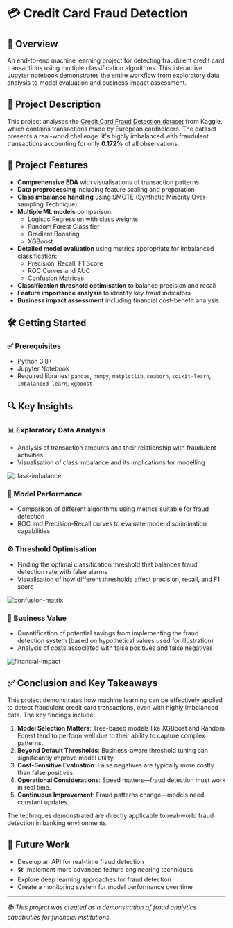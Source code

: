 # 💳 Credit Card Fraud Detection

## 📌 Overview  
An end-to-end machine learning project for detecting fraudulent credit card transactions using multiple classification algorithms. This interactive Jupyter notebook demonstrates the entire workflow from exploratory data analysis to model evaluation and business impact assessment.

## 📂 Project Description  
This project analyses the [Credit Card Fraud Detection dataset](https://www.kaggle.com/datasets/mlg-ulb/creditcardfraud) from Kaggle, which contains transactions made by European cardholders. The dataset presents a real-world challenge: it's highly imbalanced with fraudulent transactions accounting for only **0.172%** of all observations.

## 🚀 Project Features  
- **Comprehensive EDA** with visualisations of transaction patterns  
- **Data preprocessing** including feature scaling and preparation  
- **Class imbalance handling** using SMOTE (Synthetic Minority Over-sampling Technique)  
- **Multiple ML models** comparison:  
  - Logistic Regression with class weights  
  - Random Forest Classifier  
  - Gradient Boosting  
  - XGBoost  
- **Detailed model evaluation** using metrics appropriate for imbalanced classification:  
  - Precision, Recall, F1 Score  
  - ROC Curves and AUC  
  - Confusion Matrices  
- **Classification threshold optimisation** to balance precision and recall  
- **Feature importance analysis** to identify key fraud indicators  
- **Business impact assessment** including financial cost-benefit analysis  

## 🛠 Getting Started  

### ✅ Prerequisites  
- Python 3.8+  
- Jupyter Notebook  
- Required libraries: `pandas`, `numpy`, `matplotlib`, `seaborn`, `scikit-learn`, `imbalanced-learn`, `xgboost`

## 🔍 Key Insights  

### 📊 Exploratory Data Analysis  
- Analysis of transaction amounts and their relationship with fraudulent activities  
- Visualisation of class imbalance and its implications for modelling
  
![class-imbalance](https://github.com/user-attachments/assets/9dcdbdcf-20ae-414e-9e36-9635bf1fdad5)
  
### 🧪 Model Performance  
- Comparison of different algorithms using metrics suitable for fraud detection  
- ROC and Precision-Recall curves to evaluate model discrimination capabilities  

### ⚙️ Threshold Optimisation  
- Finding the optimal classification threshold that balances fraud detection rate with false alarms  
- Visualisation of how different thresholds affect precision, recall, and F1 score  

![confusion-matrix](https://github.com/user-attachments/assets/fff72f2d-bb7c-40ff-bee3-67001704defd)

### 💼 Business Value  
- Quantification of potential savings from implementing the fraud detection system (based on hypothetical values used for illustration)
- Analysis of costs associated with false positives and false negatives

![financial-impact](https://github.com/user-attachments/assets/46ef5c02-d954-4abe-ac93-25a0b0c61058)


## ✅ Conclusion and Key Takeaways  
This project demonstrates how machine learning can be effectively applied to detect fraudulent credit card transactions, even with highly imbalanced data. The key findings include:

1.  **Model Selection Matters**: Tree-based models like XGBoost and Random Forest tend to perform well due to their ability to capture complex patterns.  
2.  **Beyond Default Thresholds**: Business-aware threshold tuning can significantly improve model utility.  
3.  **Cost-Sensitive Evaluation**: False negatives are typically more costly than false positives.  
4.  **Operational Considerations**: Speed matters—fraud detection must work in real time.  
5.  **Continuous Improvement**: Fraud patterns change—models need constant updates.  

The techniques demonstrated are directly applicable to real-world fraud detection in banking environments.

## 🔮 Future Work  
-  Develop an API for real-time fraud detection  
- 🛠 Implement more advanced feature engineering techniques  
-  Explore deep learning approaches for fraud detection  
-  Create a monitoring system for model performance over time  

---

*📚 This project was created as a demonstration of fraud analytics capabilities for financial institutions.*
